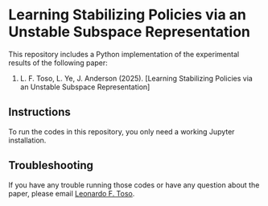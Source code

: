 # Learning Stabilizing Policies via an Unstable Subspace Representation

This repository includes a Python implementation of the experimental results of the following paper:

1) L. F. Toso, L. Ye, J. Anderson (2025). [Learning Stabilizing Policies via an Unstable Subspace Representation]

## Instructions

To run the codes in this repository, you only need a working Jupyter installation.

## Troubleshooting

If you have any trouble running those codes or have any question about the paper, please email [Leonardo F. Toso](mailto:lt2879@columbia.edu).
